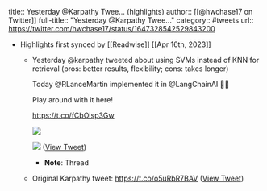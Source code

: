 title:: Yesterday @Karpathy Twee... (highlights)
author:: [[@hwchase17 on Twitter]]
full-title:: "Yesterday @Karpathy Twee..."
category:: #tweets
url:: https://twitter.com/hwchase17/status/1647328542529843200

- Highlights first synced by [[Readwise]] [[Apr 16th, 2023]]
	- Yesterday @karpathy tweeted about using SVMs instead of KNN for retrieval (pros: better results, flexibility; cons: takes longer)
	  
	  Today @RLanceMartin implemented it in @LangChainAI 🚀🚀
	  
	  Play around with it here!
	  
	  https://t.co/fCbOisp3Gw 
	  
	  ![](https://pbs.twimg.com/media/Ftx8EaqaYAECvOy.jpg) 
	  
	  ![](https://pbs.twimg.com/media/Ftx8IEsaMAAlaf_.jpg) ([View Tweet](https://twitter.com/hwchase17/status/1647328542529843200))
		- **Note**: Thread
	- Original Karpathy tweet: https://t.co/o5uRbR7BAV ([View Tweet](https://twitter.com/hwchase17/status/1647328544429867008))